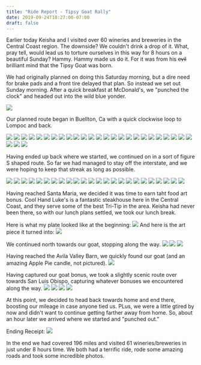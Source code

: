 ```yaml
---
title: "Ride Report - Tipsy Goat Rally"
date: 2019-09-24T18:27:00-07:00
draft: false
---
```

<!-- markdownlint-disable MD033 -->
<!-- markdownlint-disable MD026 -->
Earlier today Keisha and I visited over 60 wineries and breweries in the Central Coast region. The downside? We couldn't drink a drop of it. What, pray tell, would lead us to torture ourselves in this way for 8 hours on a beautiful Sunday? Hammy. Hammy made us do it. For it was from his ~~evil~~ brilliant mind that the Tipsy Goat was born.

We had originally planned on doing this Saturday morning, but a dire need for brake pads and a front tire delayed that plan. So instead we set out Sunday morning. After a quick breakfast at McDonald's, we "punched the clock" and headed out into the wild blue yonder.

<img class='ridelog-image' src='/images/tipsy_goat/IMG_1722.jpg'>

Our planned route began in Buellton, Ca with a quick clockwise loop to Lompoc and back.

<img class='ridelog-image' src='/images/tipsy_goat/IMG_2851.jpg'>
<img class='ridelog-image' src='/images/tipsy_goat/IMG_2852.jpg'>
<img class='ridelog-image' src='/images/tipsy_goat/IMG_1723.jpg'>
<img class='ridelog-image' src='/images/tipsy_goat/IMG_1724.jpg'>
<img class='ridelog-image' src='/images/tipsy_goat/IMG_1726.jpg'>
<img class='ridelog-image' src='/images/tipsy_goat/IMG_1725.jpg'>
<img class='ridelog-image' src='/images/tipsy_goat/IMG_1727.jpg'>
<img class='ridelog-image' src='/images/tipsy_goat/IMG_1728.jpg'>
<img class='ridelog-image' src='/images/tipsy_goat/IMG_1729.jpg'>
<img class='ridelog-image' src='/images/tipsy_goat/IMG_1730.jpg'>
<img class='ridelog-image' src='/images/tipsy_goat/IMG_1732.jpg'>
<img class='ridelog-image' src='/images/tipsy_goat/IMG_1733.jpg'>
<img class='ridelog-image' src='/images/tipsy_goat/IMG_1734.jpg'>
<img class='ridelog-image' src='/images/tipsy_goat/IMG_1735.jpg'>
<img class='ridelog-image' src='/images/tipsy_goat/IMG_1736.jpg'>
<img class='ridelog-image' src='/images/tipsy_goat/IMG_1737.jpg'>
<img class='ridelog-image' src='/images/tipsy_goat/IMG_1738.jpg'>
<img class='ridelog-image' src='/images/tipsy_goat/IMG_1739.jpg'>
<img class='ridelog-image' src='/images/tipsy_goat/IMG_2853.jpg'>
<img class='ridelog-image' src='/images/tipsy_goat/IMG_1740.jpg'>
<img class='ridelog-image' src='/images/tipsy_goat/IMG_1741.jpg'>
<img class='ridelog-image' src='/images/tipsy_goat/IMG_1742.jpg'>
<img class='ridelog-image' src='/images/tipsy_goat/IMG_1743.jpg'>
<img class='ridelog-image' src='/images/tipsy_goat/IMG_1744.jpg'>
<img class='ridelog-image' src='/images/tipsy_goat/IMG_1746.jpg'>
<img class='ridelog-image' src='/images/tipsy_goat/IMG_1747.jpg'>
<img class='ridelog-image' src='/images/tipsy_goat/IMG_1748.jpg'>
<img class='ridelog-image' src='/images/tipsy_goat/IMG_1749.jpg'>

Having ended up back where we started, we continued on in a sort of figure S shaped route. So far we had managed to stay off the interstate, and we were hoping to keep that streak as long as possible.

<img class='ridelog-image' src='/images/tipsy_goat/IMG_1750.jpg'>
<img class='ridelog-image' src='/images/tipsy_goat/IMG_1752.jpg'>
<img class='ridelog-image' src='/images/tipsy_goat/IMG_1753.jpg'>
<img class='ridelog-image' src='/images/tipsy_goat/IMG_1754.jpg'>
<img class='ridelog-image' src='/images/tipsy_goat/IMG_1755.jpg'>
<img class='ridelog-image' src='/images/tipsy_goat/IMG_1756.jpg'>
<img class='ridelog-image' src='/images/tipsy_goat/IMG_1757.jpg'>
<img class='ridelog-image' src='/images/tipsy_goat/IMG_1758.jpg'>
<img class='ridelog-image' src='/images/tipsy_goat/IMG_1759.jpg'>
<img class='ridelog-image' src='/images/tipsy_goat/IMG_1760.jpg'>
<img class='ridelog-image' src='/images/tipsy_goat/IMG_1762.jpg'>
<img class='ridelog-image' src='/images/tipsy_goat/IMG_1763.jpg'>
<img class='ridelog-image' src='/images/tipsy_goat/IMG_1764.jpg'>
<img class='ridelog-image' src='/images/tipsy_goat/IMG_1765.jpg'>
<img class='ridelog-image' src='/images/tipsy_goat/IMG_1766.jpg'>
<img class='ridelog-image' src='/images/tipsy_goat/IMG_1767.jpg'>
<img class='ridelog-image' src='/images/tipsy_goat/IMG_1768.jpg'>
<img class='ridelog-image' src='/images/tipsy_goat/IMG_1769.jpg'>
<img class='ridelog-image' src='/images/tipsy_goat/IMG_1770.jpg'>
<img class='ridelog-image' src='/images/tipsy_goat/IMG_1771.jpg'>
<img class='ridelog-image' src='/images/tipsy_goat/IMG_1772.jpg'>
<img class='ridelog-image' src='/images/tipsy_goat/IMG_1773.jpg'>
<img class='ridelog-image' src='/images/tipsy_goat/IMG_1774.jpg'>
<img class='ridelog-image' src='/images/tipsy_goat/IMG_1775.jpg'>

Having reached Santa Maria, we decided it was time to earn taht food art bonus. Cool Hand Luke's is a fantastic steakhouse here in the Central Coast, and they serve some of the best Tri-Tip in the area. Keisha had never been there, so with our lunch plans settled, we took our lunch break.

Here is what my plate looked like at the beginning:
<img class='ridelog-image' src='/images/tipsy_goat/IMG_2916.jpg'>
And here is the art piece it turned into:
<img class='ridelog-image' src='/images/tipsy_goat/IMG_2919.jpg'>

We continued north towards our goat, stopping along the way.
<img class='ridelog-image' src='/images/tipsy_goat/IMG_1778.jpg'>
<img class='ridelog-image' src='/images/tipsy_goat/IMG_1779.jpg'>
<img class='ridelog-image' src='/images/tipsy_goat/IMG_1780.jpg'>

Having reached the Avila Valley Barn, we quickly found our goat (and an amazing Apple Pie candle, not pictured).
<img class='ridelog-image' src='/images/tipsy_goat/IMG_2922.jpg'>

Having captured our goat bonus, we took a slightly scenic route over towards San Luis Obispo, capturing whatever bonuses we encountered along the way.
<img class='ridelog-image' src='/images/tipsy_goat/IMG_1781.jpg'>
<img class='ridelog-image' src='/images/tipsy_goat/IMG_1782.jpg'>
<img class='ridelog-image' src='/images/tipsy_goat/IMG_1783.jpg'>
<img class='ridelog-image' src='/images/tipsy_goat/IMG_1784.jpg'>

At this point, we decided to head back towards home and end there, boosting our mileage in case anyone tied us. PLus, we were a little gtired by now and didn't want to continue getting farther away from home. So, about an hour later we arrived where we started and "punched out."

Ending Receipt:
<img class='ridelog-image' src='/images/tipsy_goat/IMG_1785.jpg'>

In the end we had covered 196 miles and visited 61 wineries/breweries in just under 8 hours time. We both had a terrific ride, rode some amazing roads and took some incredible photos.
